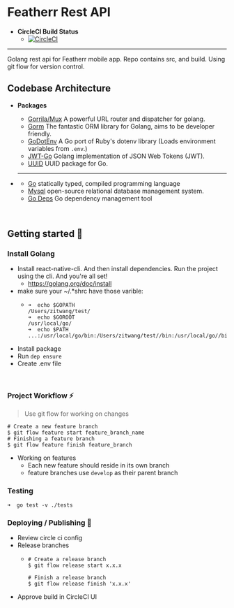 # Featherr Rest API


- **CircleCI Build Status**
    - [![CircleCI](https://circleci.com/gh/featherr-engineering/rest-api/tree/develop.svg?style=svg)](https://circleci.com/gh/featherr-engineering/rest-api/tree/develop)
    
---    
Golang rest api for Featherr mobile app. Repo contains src, and build. Using git flow for version control.


## Codebase Architecture
- **Packages**
  - [Gorrila/Mux](https://github.com/gorilla/mux) A powerful URL router and dispatcher for golang.
  - [Gorm](https://github.com/jinzhu/gorm) The fantastic ORM library for Golang, aims to be developer friendly.
  - [GoDotEnv](https://github.com/joho/godotenv) A Go port of Ruby's dotenv library (Loads environment variables from `.env`.) 
  - [JWT-Go](https://github.com/dgrijalva/jwt-go)  Golang implementation of JSON Web Tokens (JWT).
  - [UUID](https://github.com/satori/go.uuid)  UUID package for Go.
  
- ****
  - [Go](https://golang.org/doc/devel/release.html#go1.11) statically typed, compiled programming language 
  - [Mysql](https://www.mysql.com/)  open-source relational database management system.
  - [Go Deps](https://github.com/golang/dep) Go dependency management tool 
  
&nbsp;
  
  
## Getting started :raised_hands:

### Install Golang
- Install react-native-cli. And then install dependencies. Run the project using the cli. And you're all set!
    - https://golang.org/doc/install
- make sure your ~/.*shrc have those varible:
    - ```
      ➜  echo $GOPATH
      /Users/zitwang/test/
      ➜  echo $GOROOT
      /usr/local/go/
      ➜  echo $PATH
      ...:/usr/local/go/bin:/Users/zitwang/test//bin:/usr/local/go//bin
      ```
- Install package 
- Run ```dep ensure```
- Create .env file

&nbsp;
&nbsp;
&nbsp;

### Project Workflow :zap:


> Use git flow for working on changes

```shell
# Create a new feature branch
$ git flow feature start feature_branch_name
# Finishing a feature branch
$ git flow feature finish feature_branch
```

- Working on features
  - Each new feature should reside in its own branch
  - feature branches use `develop` as their parent branch

### Testing
```
➜  go test -v ./tests
```


### Deploying / Publishing :rocket:

- Review circle ci config
- Release branches
    - ```shell
      # Create a release branch
      $ git flow release start x.x.x
      
      # Finish a release branch
      $ git flow release finish 'x.x.x'
      ```
- Approve build in CircleCI UI
    
